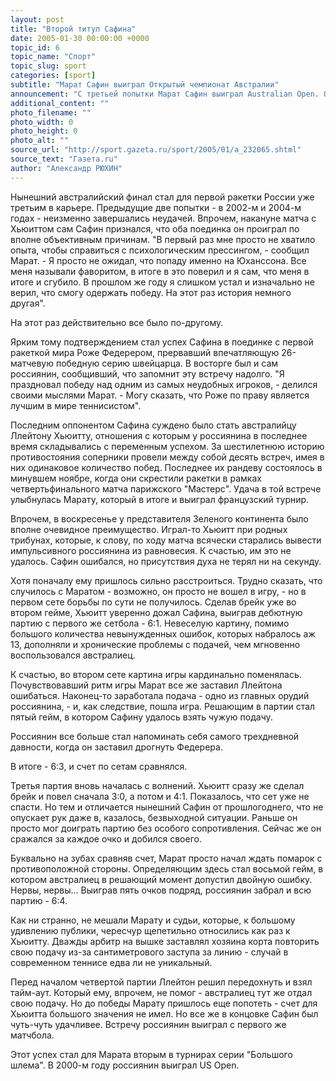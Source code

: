 ```yaml
---
layout: post
title: "Второй титул Сафина"
date: 2005-01-30 00:00:00 +0000
topic_id: 6
topic_name: "Спорт"
topic_slug: sport
categories: [sport]
subtitle: "Марат Сафин выиграл Открытый чемпионат Австралии"
announcement: "С третьей попытки Марат Сафин выиграл Australian Open. Обыграв в финале Ллейтона Хьюитта со счетом 1:6, 6:3, 6:4, 6:4, россиянин завоевал свой второй титул в турнирах серии «Большого шлема»."
additional_content: ""
photo_filename: ""
photo_width: 0
photo_height: 0
photo_alt: ""
source_url: "http://sport.gazeta.ru/sport/2005/01/a_232065.shtml"
source_text: "Газета.ru"
author: "Александр РЮХИН"
---
```

Нынешний австралийский финал стал для первой ракетки России уже третьим в карьере. Предыдущие две попытки - в 2002-м и 2004-м годах - неизменно завершались неудачей. Впрочем, накануне матча с Хьюиттом сам Сафин признался, что оба поединка он проиграл по вполне объективным причинам. "В первый раз мне просто не хватило опыта, чтобы справиться с психологическим прессингом, - сообщил Марат. - Я просто не ожидал, что попаду именно на Юханссона. Все меня называли фаворитом, в итоге в это поверил и я сам, что меня в итоге и сгубило. В прошлом же году я слишком устал и изначально не верил, что смогу одержать победу. На этот раз история немного другая".

На этот раз действительно все было по-другому.

Ярким тому подтверждением стал успех Сафина в поединке с первой ракеткой мира Роже Федерером, прервавший впечатляющую 26-матчевую победную серию швейцарца. В восторге был и сам россиянин, сообщивший, что запомнит эту встречу надолго. "Я праздновал победу над одним из самых неудобных игроков, - делился своими мыслями Марат. - Могу сказать, что Роже по праву является лучшим в мире теннисистом".

Последним оппонентом Сафина суждено было стать австралийцу Ллейтону Хьюитту, отношения с которым у россиянина в последнее время складывались с переменным успехом. За шестилетнюю историю противостояния соперники провели между собой десять встреч, имея в них одинаковое количество побед. Последнее их рандеву состоялось в минувшем ноябре, когда они скрестили ракетки в рамках четвертьфинального матча парижского "Мастерс". Удача в той встрече улыбнулась Марату, который в итоге и выиграл французский турнир.

Впрочем, в воскресенье у представителя Зеленого континента было вполне очевидное преимущество. Играл-то Хьюитт при родных трибунах, которые, к слову, по ходу матча всячески старались вывести импульсивного россиянина из равновесия. К счастью, им это не удалось. Сафин ошибался, но присутствия духа не терял ни на секунду.

Хотя поначалу ему пришлось сильно расстроиться. Трудно сказать, что случилось с Маратом - возможно, он просто не вошел в игру, - но в первом сете борьбы по сути не получилось. Сделав брейк уже во втором гейме, Хьюитт уверенно дожал Сафина, выиграв дебютную партию с первого же сетбола - 6:1. Невеселую картину, помимо большого количества невынужденных ошибок, которых набралось аж 13, дополняли и хронические проблемы с подачей, чем мгновенно воспользовался австралиец.

К счастью, во втором сете картина игры кардинально поменялась. Почувствовавший ритм игры Марат все же заставил Ллейтона ошибаться. Наконец-то заработала подача - одно из главных орудий россиянина, - и, как следствие, пошла игра. Решающим в партии стал пятый гейм, в котором Сафину удалось взять чужую подачу.

Россиянин все больше стал напоминать себя самого трехдневной давности, когда он заставил дрогнуть Федерера.

В итоге - 6:3, и счет по сетам сравнялся.

Третья партия вновь началась с волнений. Хьюитт сразу же сделал брейк и повел сначала 3:0, а потом и 4:1. Показалось, что сет уже не спасти. Но тем и отличается нынешний Сафин от прошлогоднего, что не опускает рук даже в, казалось, безвыходной ситуации. Раньше он просто мог доиграть партию без особого сопротивления. Сейчас же он сражался за каждое очко и добился своего.

Буквально на зубах сравняв счет, Марат просто начал ждать помарок с противоположной стороны. Определяющим здесь стал восьмой гейм, в котором австралиец в решающий момент допустил двойную ошибку. Нервы, нервы… Выиграв пять очков подряд, россиянин забрал и всю партию - 6:4.

Как ни странно, не мешали Марату и судьи, которые, к большому удивлению публики, чересчур щепетильно относились как раз к Хьюитту. Дважды арбитр на вышке заставлял хозяина корта повторить свою подачу из-за сантиметрового заступа за линию - случай в современном теннисе едва ли не уникальный.

Перед началом четвертой партии Ллейтон решил передохнуть и взял тайм-аут. Который ему, впрочем, не помог - австралиец тут же отдал свою подачу. Но до победы Марату пришлось еще попотеть - счет для Хьюитта большого значения не имел. Но все же в концовке Сафин был чуть-чуть удачливее. Встречу россиянин выиграл с первого же матчбола.

Этот успех стал для Марата вторым в турнирах серии "Большого шлема". В 2000-м году россиянин выиграл US Open.
